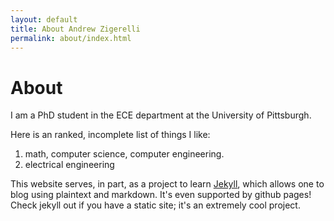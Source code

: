 ```yaml
---
layout: default
title: About Andrew Zigerelli
permalink: about/index.html
---
```


# About
I am a PhD student in the ECE department at the University of Pittsburgh.

Here is an ranked, incomplete list of things I like:
1) math, computer science, computer engineering.
2) electrical engineering

This website serves, in part, as a project to learn
[Jekyll](https://jekyllrb.com/), which allows one to blog using plaintext and
markdown. It's even supported by github pages! Check jekyll out if you have a
static site; it's an extremely cool project.
